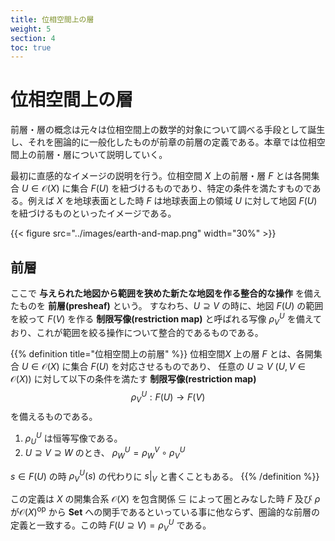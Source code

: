 ```yaml
---
title: 位相空間上の層
weight: 5
section: 4
toc: true
---
```


# 位相空間上の層

前層・層の概念は元々は位相空間上の数学的対象について調べる手段として誕生し、それを圏論的に一般化したものが前章の前層の定義である。本章では位相空間上の前層・層について説明していく。

最初に直感的なイメージの説明を行う。位相空間 $X$ 上の前層・層 $F$ とは各開集合 $U\in\mathcal{O}(X)$ に集合 $F(U)$ を紐づけるものであり、特定の条件を満たすものである。例えば $X$ を地球表面とした時 $F$ は地球表面上の領域 $U$ に対して地図 $F(U)$ を紐づけるものといったイメージである。

{{< figure src="../images/earth-and-map.png" width="30%" >}}

## 前層

ここで **与えられた地図から範囲を狭めた新たな地図を作る整合的な操作** を備えたものを **前層(presheaf)** という。
すなわち、$U\supseteq V$ の時に、地図 $F(U)$ の範囲を絞って $F(V)$ を作る **制限写像(restriction map)** と呼ばれる写像 $\rho^U_V$ を備えており、これが範囲を絞る操作について整合的であるものである。

{{% definition title="位相空間上の前層" %}}
位相空間$X$ 上の層 $F$ とは、各開集合 $U\in\mathcal{O}(X)$ に集合 $F(U)$ を対応させるものであり、
任意の $U\supseteq V\ (U,V\in\mathcal{O}(X))$ に対して以下の条件を満たす **制限写像(restriction map)** 
$$ \rho^U_V: F(U)\rightarrow F(V) $$
を備えるものである。

1. $\rho^U_U$ は恒等写像である。
2. $U\supseteq V\supseteq W$ のとき、 $\rho^U_W = \rho^V_W\circ\rho^U_V$

$s \in F(U)$ の時 $\rho^U_V(s)$ の代わりに $s|_V$ と書くこともある。
{{% /definition %}}

この定義は $X$ の開集合系 $\mathcal{O}(X)$ を包含関係 $\subseteq$ によって圏とみなした時 $F$ 及び $\rho$ が$\mathcal{O}(X)^{\mathrm{op}}$ から $\mathbf{Set}$ への関手であるといっている事に他ならず、圏論的な前層の定義と一致する。この時 $F(U\supseteq V) = \rho^U_V$ である。
